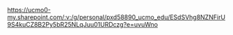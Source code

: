 https://ucmo0-my.sharepoint.com/:v:/g/personal/pxd58890_ucmo_edu/ESdSVhg8NZNFirU9S4kuCZ8B2Py5bR25NLqJuu01URDczg?e=uvuWno